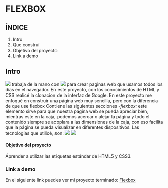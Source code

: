 # FLEXBOX
## ÍNDICE
1. Intro
2. Que construí
3. Objetivo del proyecto
4. Link a demo
## Intro
<img src="https://img.shields.io/badge/HTML5-E34F26?style=for-the-badge&logo=html5&logoColor=white" /> trabaja de la mano con <img src="https://img.shields.io/badge/CSS3-1572B6?style=for-the-badge&logo=css3&logoColor=white" /> para crear paginas web que usamos todos los dias en el navegador. En este proyecto, con los conocimientos de HTML y CSS realicé la clonacion de la interfaz de Google.
En este proyecto me enfoqué en construir una página web muy sencilla, pero con la diferencia de que use flexbox
Contiene las siguientes secciones
-*flexbox:* este elemento sirve para que nuestra página web se pueda apreciar bien, mientras este en la caja, podemos acercar o alejar la página y todo el contenido siempre se acoplara a las dimensiones de la caja, con eso facilita que la página se pueda visualizar en diferentes dispositivos.
Las tecnologias que utilicé, son:
<img src="https://img.shields.io/badge/HTML5-E34F26?style=for-the-badge&logo=html5&logoColor=white" />
<img src="https://img.shields.io/badge/CSS3-1572B6?style=for-the-badge&logo=css3&logoColor=white" />
#### Objetivo del proyecto
Áprender a utilizar las etiquetas estándar de HTML5 y CSS3.

### Link a demo
En el siguiente link puedes ver mi proyecto terminado: 
[Flexbox](https://flexbox-mu.vercel.app/)
